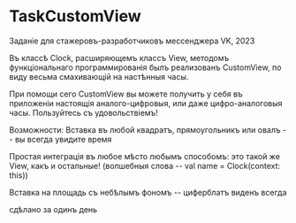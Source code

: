 # TaskCustomView
Заданіе для стажеровъ-разработчиковъ мессенджера VK, 2023 

Въ классѣ Clock, расширяющемъ классъ View, методомъ функціональнаго программированія былъ реализованъ CustomView, по виду весьма смахивающій на настѣнныя часы. 

При помощи сего CustomView вы можете получить у себя въ приложеніи настоящія аналого-цифровыя, или даже цифро-аналоговыя часы. Пользуйтесь съ удовольствіемъ!

Возможности:
  Вставка въ любой квадратъ, прямоугольникъ или овалъ -- вы всегда увидите время
  
  Простая интеграція въ любое мѣсто любымъ способомъ: это такой же View, какъ  и остальные! (волшебныя слова -- val name = Clock(context: this))
  
  Вставка на площадь съ небѣлымъ фономъ -- циферблатъ виденъ всегда
 




сдѣлано за одинъ день 
